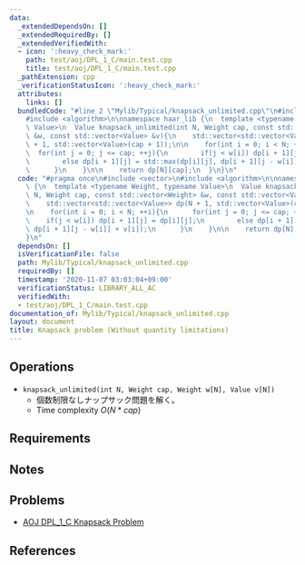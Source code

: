 ```yaml
---
data:
  _extendedDependsOn: []
  _extendedRequiredBy: []
  _extendedVerifiedWith:
  - icon: ':heavy_check_mark:'
    path: test/aoj/DPL_1_C/main.test.cpp
    title: test/aoj/DPL_1_C/main.test.cpp
  _pathExtension: cpp
  _verificationStatusIcon: ':heavy_check_mark:'
  attributes:
    links: []
  bundledCode: "#line 2 \"Mylib/Typical/knapsack_unlimited.cpp\"\n#include <vector>\n\
    #include <algorithm>\n\nnamespace haar_lib {\n  template <typename Weight, typename\
    \ Value>\n  Value knapsack_unlimited(int N, Weight cap, const std::vector<Weight>\
    \ &w, const std::vector<Value> &v){\n    std::vector<std::vector<Value>> dp(N\
    \ + 1, std::vector<Value>(cap + 1));\n\n    for(int i = 0; i < N; ++i){\n    \
    \  for(int j = 0; j <= cap; ++j){\n        if(j < w[i]) dp[i + 1][j] = dp[i][j];\n\
    \        else dp[i + 1][j] = std::max(dp[i][j], dp[i + 1][j - w[i]] + v[i]);\n\
    \      }\n    }\n\n    return dp[N][cap];\n  }\n}\n"
  code: "#pragma once\n#include <vector>\n#include <algorithm>\n\nnamespace haar_lib\
    \ {\n  template <typename Weight, typename Value>\n  Value knapsack_unlimited(int\
    \ N, Weight cap, const std::vector<Weight> &w, const std::vector<Value> &v){\n\
    \    std::vector<std::vector<Value>> dp(N + 1, std::vector<Value>(cap + 1));\n\
    \n    for(int i = 0; i < N; ++i){\n      for(int j = 0; j <= cap; ++j){\n    \
    \    if(j < w[i]) dp[i + 1][j] = dp[i][j];\n        else dp[i + 1][j] = std::max(dp[i][j],\
    \ dp[i + 1][j - w[i]] + v[i]);\n      }\n    }\n\n    return dp[N][cap];\n  }\n\
    }\n"
  dependsOn: []
  isVerificationFile: false
  path: Mylib/Typical/knapsack_unlimited.cpp
  requiredBy: []
  timestamp: '2020-11-07 03:03:04+09:00'
  verificationStatus: LIBRARY_ALL_AC
  verifiedWith:
  - test/aoj/DPL_1_C/main.test.cpp
documentation_of: Mylib/Typical/knapsack_unlimited.cpp
layout: document
title: Knapsack problem (Without quantity limitations)
---
```


## Operations

- `knapsack_unlimited(int N, Weight cap, Weight w[N], Value v[N])`
	- 個数制限なしナップサック問題を解く。
	- Time complexity $O(N * cap)$

## Requirements

## Notes

## Problems

- [AOJ DPL_1_C Knapsack Problem](http://judge.u-aizu.ac.jp/onlinejudge/description.jsp?id=DPL_1_C)

## References

